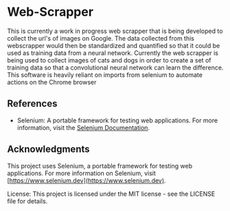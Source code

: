 # Web-Scrapper
This is currently a work in progress web scrapper that is being developed to collect the url's of images on Google. The data collected from this webscrapper would then be standardized and quantified so that it could be used as training data from a neural network. Currently the web scrapper is being used to collect images of cats and dogs in order to create a set of training data so that a convolutional neural network can learn the difference. This software is heavily reliant on imports from selenium to automate actions on the Chrome browser

## References
- Selenium: A portable framework for testing web applications. For more information, visit the [Selenium Documentation](https://www.selenium.dev/documentation/).

## Acknowledgments
This project uses Selenium, a portable framework for testing web applications. For more information on Selenium, visit [https://www.selenium.dev](https://www.selenium.dev).

License: This project is licensed under the MIT license - see the LICENSE file for details.
